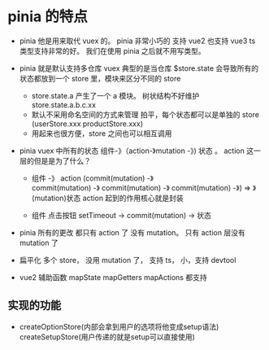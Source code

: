 # pinia 的特点

- pinia 他是用来取代 vuex 的。 pinia 非常小巧的 支持 vue2 也支持 vue3 ts 类型支持非常的好。 我们在使用 pinia 之后就不用写类型。
- pinia 就是默认支持多仓库 vuex 典型的是当仓库 $store.state 会导致所有的状态都放到一个 store 里，模块来区分不同的 store
  - store.state.a 产生了一个 a 模块。 树状结构不好维护 store.state.a.b.c.xx
  - 默认不采用命名空间的方式来管理 拍平，每个状态都可以是单独的 store (userStore.xxx productStore.xxx)
  - 用起来也很方便，store 之间也可以相互调用
- pinia vuex 中所有的状态 组件-》（action-》mutation -》) 状态 。 action 这一层的但是是为了什么？

  - 组件 -》 action (commit(mutation) -》  
     commit(mutation) -》
    commit(mutation) -》
    commit(mutation) -》) => 》(mutation)状态 action 起到的作用核心就是封装

  - 组件 点击按钮 setTimeout -> commit(mutation) -> 状态

- pinia 所有的更改 都只有 action 了 没有 mutation。 只有 action 层没有 mutation 了

- 扁平化 多个 store， 没用 mutation 了， 支持 ts， 小，支持 devtool
- vue2 辅助函数 mapState mapGetters mapActions 都支持

## 实现的功能

- createOptionStore(内部会拿到用户的选项将他变成setup语法) createSetupStore(用户传递的就是setup可以直接使用)
